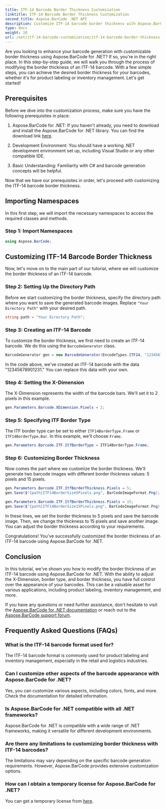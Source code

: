 ```yaml
---
title: ITF-14 Barcode Border Thickness Customization
linktitle: ITF-14 Barcode Border Thickness Customization
second_title: Aspose.BarCode .NET API
description: Customize ITF-14 barcode border thickness with Aspose.BarCode for .NET. Step-by-step guide for seamless barcode generation.
type: docs
weight: 10
url: /net/itf-14-barcode-customization/itf-14-barcode-border-thickness-customization/
---
```


Are you looking to enhance your barcode generation with customizable border thickness using Aspose.BarCode for .NET? If so, you're in the right place. In this step-by-step guide, we will walk you through the process of modifying the border thickness of an ITF-14 barcode. With a few simple steps, you can achieve the desired border thickness for your barcodes, whether it's for product labeling or inventory management. Let's get started!

## Prerequisites

Before we dive into the customization process, make sure you have the following prerequisites in place:

1. Aspose.BarCode for .NET: If you haven't already, you need to download and install the Aspose.BarCode for .NET library. You can find the download link [here](https://releases.aspose.com/barcode/net/).

2. Development Environment: You should have a working .NET development environment set up, including Visual Studio or any other compatible IDE.

3. Basic Understanding: Familiarity with C# and barcode generation concepts will be helpful.

Now that we have our prerequisites in order, let's proceed with customizing the ITF-14 barcode border thickness.

## Importing Namespaces

In this first step, we will import the necessary namespaces to access the required classes and methods.

### Step 1: Import Namespaces

```csharp
using Aspose.BarCode;
```

## Customizing ITF-14 Barcode Border Thickness

Now, let's move on to the main part of our tutorial, where we will customize the border thickness of an ITF-14 barcode.

### Step 2: Setting Up the Directory Path

Before we start customizing the border thickness, specify the directory path where you want to save the generated barcode images. Replace `"Your Directory Path"` with your desired path.

```csharp
string path = "Your Directory Path";
```

### Step 3: Creating an ITF-14 Barcode

To customize the border thickness, we first need to create an ITF-14 barcode. We do this using the `BarcodeGenerator` class.

```csharp
BarcodeGenerator gen = new BarcodeGenerator(EncodeTypes.ITF14, "12345678901231");
```

In the code above, we've created an ITF-14 barcode with the data "12345678901231." You can replace this data with your own.

### Step 4: Setting the X-Dimension

The X-Dimension represents the width of the barcode bars. We'll set it to 2 pixels in this example.

```csharp
gen.Parameters.Barcode.XDimension.Pixels = 2;
```

### Step 5: Specifying ITF Border Type

The ITF border type can be set to either `ITF14BorderType.Frame` or `ITF14BorderType.Bar`. In this example, we'll choose `Frame`.

```csharp
gen.Parameters.Barcode.ITF.ItfBorderType = ITF14BorderType.Frame;
```

### Step 6: Customizing Border Thickness

Now comes the part where we customize the border thickness. We'll generate two barcode images with different border thickness values: 5 pixels and 15 pixels.

```csharp
gen.Parameters.Barcode.ITF.ItfBorderThickness.Pixels = 5;
gen.Save($"{path}ITF14BorderSize5Pixels.png", BarCodeImageFormat.Png);

gen.Parameters.Barcode.ITF.ItfBorderThickness.Pixels = 15;
gen.Save($"{path}ITF14BorderSize15Pixels.png", BarCodeImageFormat.Png);
```

In these lines, we set the border thickness to 5 pixels and save the barcode image. Then, we change the thickness to 15 pixels and save another image. You can adjust the border thickness according to your requirements.

Congratulations! You've successfully customized the border thickness of an ITF-14 barcode using Aspose.BarCode for .NET.

## Conclusion

In this tutorial, we've shown you how to modify the border thickness of an ITF-14 barcode using Aspose.BarCode for .NET. With the ability to adjust the X-Dimension, border type, and border thickness, you have full control over the appearance of your barcodes. This can be a valuable asset for various applications, including product labeling, inventory management, and more.

If you have any questions or need further assistance, don't hesitate to visit the [Aspose.BarCode for .NET documentation](https://reference.aspose.com/barcode/net/) or reach out to the [Aspose.BarCode support forum](https://forum.aspose.com/c/barcode/13).

## Frequently Asked Questions (FAQs)

### What is the ITF-14 barcode format used for?
The ITF-14 barcode format is commonly used for product labeling and inventory management, especially in the retail and logistics industries.

### Can I customize other aspects of the barcode appearance with Aspose.BarCode for .NET?
Yes, you can customize various aspects, including colors, fonts, and more. Check the documentation for detailed information.

### Is Aspose.BarCode for .NET compatible with all .NET frameworks?
Aspose.BarCode for .NET is compatible with a wide range of .NET frameworks, making it versatile for different development environments.

### Are there any limitations to customizing border thickness with ITF-14 barcodes?
The limitations may vary depending on the specific barcode generation requirements. However, Aspose.BarCode provides extensive customization options.

### How can I obtain a temporary license for Aspose.BarCode for .NET?
You can get a temporary license from [here](https://purchase.aspose.com/temporary-license/).
